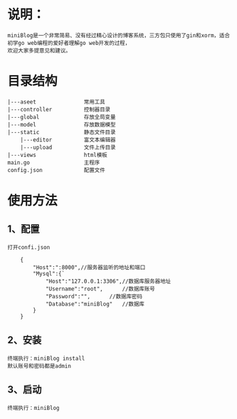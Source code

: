 # 说明：
	miniBlog是一个非常简易、没有经过精心设计的博客系统，三方包只使用了gin和xorm，适合初学go web编程的爱好者理解go web开发的过程，
	欢迎大家多提意见和建议。
# 目录结构
	|---aseet				常用工具
	|---controller			控制器目录
	|---global				存放全局变量
	|---model				存放数据模型
	|---static				静态文件目录
		|---editor			富文本编辑器
		|---upload			文件上传目录
	|---views				html模板
	main.go					主程序
	config.json				配置文件
# 使用方法
## 1、配置
	打开confi.json
```
	{
		"Host":":8000",//服务器监听的地址和端口
		"Mysql":{`
			"Host":"127.0.0.1:3306",//数据库服务器地址
			"Username":"root",		//数据库账号
			"Password":"",		//数据库密码
			"Database":"miniBlog"	//数据库
		}
	}
```
## 2、安装
	终端执行：miniBlog install
	默认账号和密码都是admin
## 3、启动
	终端执行：miniBlog
	
	